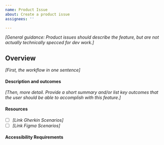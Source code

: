 ```yaml
---
name: Product Issue
about: Create a product issue
assignees: ''

---
```


_[General guidance: Product issues should describe the feature, but are not actually technically specced for dev work.]_

## Overview

_[First, the workflow in one sentence]_

#### Description and outcomes
_[Then, more detail. Provide a short summary and/or list key outcomes that the user should be able to accomplish with this feature.]_



#### Resources
- [ ]  _[Link Gherkin Scenarios]_
- [ ]  _[Link Figma Scenarios]_

#### Accessibility Requirements
